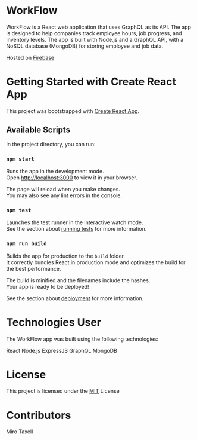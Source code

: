 
# WorkFlow

WorkFlow is a React web application that uses GraphQL as its API. The app is designed to help companies track employee hours, job progress, and inventory levels. The app is built with Node.js and a GraphQL API, with a NoSQL database (MongoDB) for storing employee and job data.

Hosted on [Firebase](https://workflow-60346.web.app/#)

# Getting Started with Create React App

This project was bootstrapped with [Create React App](https://github.com/facebook/create-react-app).

## Available Scripts

In the project directory, you can run:

### `npm start`

Runs the app in the development mode.\
Open [http://localhost:3000](http://localhost:3000) to view it in your browser.

The page will reload when you make changes.\
You may also see any lint errors in the console.

### `npm test`

Launches the test runner in the interactive watch mode.\
See the section about [running tests](https://facebook.github.io/create-react-app/docs/running-tests) for more information.

### `npm run build`

Builds the app for production to the `build` folder.\
It correctly bundles React in production mode and optimizes the build for the best performance.

The build is minified and the filenames include the hashes.\
Your app is ready to be deployed!

See the section about [deployment](https://facebook.github.io/create-react-app/docs/deployment) for more information.

# Technologies User
The WorkFlow app was built using the following technologies:

React
Node.js
ExpressJS
GraphQL
MongoDB

# License
This project is licensed under the [MIT](https://choosealicense.com/licenses/mit/) License 

# Contributors
Miro Taxell

